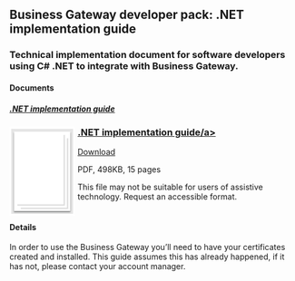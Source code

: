 ## Business Gateway developer pack: .NET implementation guide

### Technical implementation document for software developers using C# .NET to integrate with Business Gateway.

#### Documents
##### [.NET implementation guide](../../pdfs/integrate/business-gateway-.net-implementation-guide.pdf)
<h3><img style="float: left; margin: 0px 5px 0px 0px" src="../../images/file.png"> <a href="../../pdfs/integrate/business-gateway-architecture-overview.pdf">.NET implementation guide/a></h3>
<a download="business-gateway-.net-implementation-guide" href="../../pdfs/integrate/business-gateway-.net-implementation-guide.pdf">Download</a>

PDF, 498KB, 15 pages

This file may not be suitable for users of assistive technology. Request an accessible format.
<br />
<br />

#### Details
In order to use the Business Gateway you’ll need to have your certificates created and installed. This guide assumes this has already happened, if it has not, please contact your account manager.